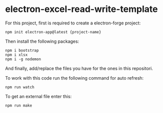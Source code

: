 # electron-excel-read-write-template

For this project, first is required to create a electron-forge project:

```
npm init electron-app@latest {project-name}
```

Then install the following packages:

```
npm i bootstrap
npm i xlsx
npm i -g nodemon
```

And finally, add/replace the files you have for the ones in this repositori.

To work with this code run the following command for auto refresh:

```
npm run watch
```

To get an external file enter this:

```
npm run make
```
